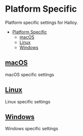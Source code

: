 # Platform Specific

Platform specific settings for Halloy.

- [Platform Specific](#platform-specific)
  - [macOS](#macos)
  - [Linux](#linux)
  - [Windows](#windows)

## [macOS](macos.md)

macOS specific settings

## [Linux](linux.md)

Linux specific settings

## [Windows](windows.md)

Windows specific settings
